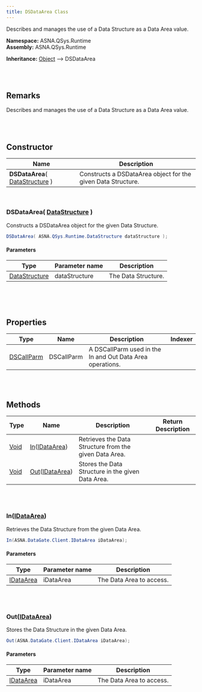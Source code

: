 ```yaml
---
title: DSDataArea Class
---
```


Describes and manages the use of a Data Structure as a Data Area value.

**Namespace:** ASNA.QSys.Runtime <br/>
**Assembly:** ASNA.QSys.Runtime

**Inheritance:** [Object](https://docs.microsoft.com/en-us/dotnet/api/system.object) --> DSDataArea

<br>
<br>

## Remarks

Describes and manages the use of a Data Structure as a Data Area value.

[//]: # ($$TODO: Complete the Remarks section.)

<br>
<br>

## Constructor

| Name |  Description 
| --- | --- 
| **DSDataArea**( [DataStructure](/reference/asna-qsys-runtime/classes/data-structure.html) ) | Constructs a DSDataArea object for the given Data Structure.

<br>

### DSDataArea( [DataStructure](/reference/asna-qsys-runtime/classes/data-structure.html) )

Constructs a DSDataArea object for the given Data Structure.

```cs
DSDataArea( ASNA.QSys.Runtime.DataStructure dataStructure );
```

#### Parameters

| Type | Parameter name | Description
| --- | --- | ---
| [DataStructure](/reference/asna-qsys-runtime/classes/data-structure.html) | dataStructure | The Data Structure. 

<br>


<br>
<br>

## Properties

| Type | Name | Description | Indexer
| --- | --- | --- | --- 
| [DSCallParm](/reference/asna-qsys-runtime/classes/ds-call-parm.html) | DSCallParm | A DSCallParm used in the In and Out Data Area operations. | 

<br>
<br>

## Methods

| Type | Name | Description | Return Description 
| --- | --- | --- | --- 
| [Void](https://docs.microsoft.com/en-us/dotnet/api/system.void) | [In](#inidataarea)([IDataArea]($$TODO-ASNA.DataGate.Client.IDataArea.html)) | Retrieves the Data Structure from the given Data Area. | 
| [Void](https://docs.microsoft.com/en-us/dotnet/api/system.void) | [Out](#outidataarea)([IDataArea]($$TODO-ASNA.DataGate.Client.IDataArea.html)) | Stores the Data Structure in the given Data Area. | 

<br>
<br>

### In([IDataArea]($$TODO-ASNA.DataGate.Client.IDataArea.html))

Retrieves the Data Structure from the given Data Area.

```cs
In(ASNA.DataGate.Client.IDataArea iDataArea);
```

#### Parameters

| Type | Parameter name | Description
| --- | --- | ---
| [IDataArea]($$TODO-ASNA.DataGate.Client.IDataArea.html) | iDataArea | The Data Area to access. 


<br>
<br>

### Out([IDataArea]($$TODO-ASNA.DataGate.Client.IDataArea.html))

Stores the Data Structure in the given Data Area.

```cs
Out(ASNA.DataGate.Client.IDataArea iDataArea);
```

#### Parameters

| Type | Parameter name | Description
| --- | --- | ---
| [IDataArea]($$TODO-ASNA.DataGate.Client.IDataArea.html) | iDataArea | The Data Area to access. 


<br>
<br>

